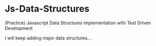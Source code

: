 # Js-Data-Structures
(Practice)
Javascript Data Structures implementation with Test Driven Development

I will keep adding major data structures...
